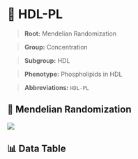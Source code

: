 # 🧪 HDL-PL

> **Root:** Mendelian Randomization

> **Group:** Concentration  

> **Subgroup:** HDL

> **Phenotype:** Phospholipids in HDL  

> **Abbreviations:** `HDL-PL`

## 🧬 Mendelian Randomization  

<img src="/MR/Figures/Inverse/HDLhengxianPL.png"/>


## 📊 Data Table


<CsvTableMRI src="/MR/Data/Inverse/HDLhengxianPL.csv"/>

